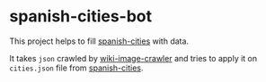 # spanish-cities-bot

This project helps to fill [spanish-cities](https://github.com/ByMykel/spanish-cities) with data.

It takes `json` crawled by [wiki-image-crawler](https://github.com/AloisSeckar/wiki-image-crawler) and tries to apply it on `cities.json` file from [spanish-cities](https://github.com/ByMykel/spanish-cities). 
